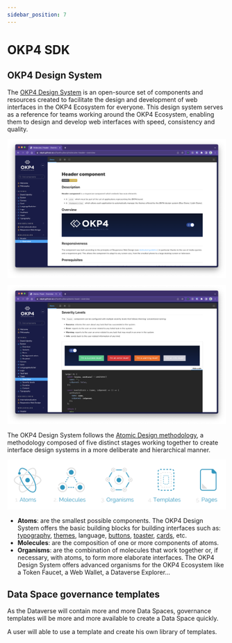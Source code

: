 ```yaml
---
sidebar_position: 7
---
```


# OKP4 SDK

## OKP4 Design System

The [OKP4 Design System](https://github.com/okp4/ui) is an open-source set of components and resources created to facilitate the design and development of web interfaces in the OKP4 Ecosystem for everyone. This design system serves as a reference for teams working around the OKP4 Ecosystem, enabling them to design and develop web interfaces with speed, consistency and quality.

![OKP4 Design System](/img/content/whitepaper/okp4-design-system-overview-1.png)

![OKP4 Design System](/img/content/whitepaper/okp4-design-system-overview-2.png)

The OKP4 Design System follows the [Atomic Design methodology](https://atomicdesign.bradfrost.com/), a methodology composed of five distinct stages working together to create interface design systems in a more deliberate and hierarchical manner.

<div className="text--center">
  <p>
    <img src="/img/content/whitepaper/atomic-design.png" alt="Atomic Design" width="600" />
  </p>
</div>

- **Atoms**: are the smallest possible components. The OKP4 Design System offers the basic building blocks for building interfaces such as: [typography](https://github.com/okp4/ui/issues/98), [themes](https://github.com/okp4/ui/issues/96), language, [buttons](https://github.com/okp4/ui/issues/119), [toaster](https://github.com/okp4/ui/issues/179), [cards](https://github.com/okp4/ui/issues/120), etc.
- **Molecules**: are the composition of one or more components of atoms.
- **Organisms**: are the combination of molecules that work together or, if necessary, with atoms, to form more elaborate interfaces. The OKP4 Design System offers advanced organisms for the OKP4 Ecosystem like a Token Faucet, a Web Wallet, a Dataverse Explorer...

## Data Space governance templates

As the Dataverse will contain more and more Data Spaces, governance templates will be more and more available to create a Data Space quickly.

A user will able to use a template and create his own library of templates.
